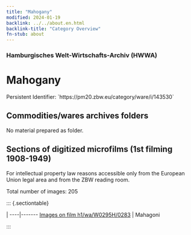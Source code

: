 ```yaml
---
title: "Mahogany"
modified: 2024-01-19
backlink: ../../about.en.html
backlink-title: "Category Overview"
fn-stub: about
---
```


### Hamburgisches Welt-Wirtschafts-Archiv (HWWA)

# Mahogany

<div class="hint">Persistent Identifier: `https://pm20.zbw.eu/category/ware/i/143530`</div>







## Commodities/wares archives folders





No material prepared as folder.



<a id="filmsections" />

## Sections of digitized microfilms (1st filming 1908-1949)

<p>For intellectual property law reasons accessible only from the European Union legal area and from the ZBW reading room.</p>



<p>Total number of images: 205</p>




::: {.sectiontable}

 | 
----|-------
<a class="btn" href="https://pm20.zbw.eu/film/h1/wa/W0295H/0283" rel="nofollow">Images on film h1/wa/W0295H/0283</a> | Mahagoni


:::
















